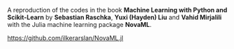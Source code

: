 A reproduction of the codes in the book **Machine Learning with Python and Scikit-Learn** by **Sebastian Raschka**, **Yuxi (Hayden) Liu** and **Vahid Mirjalili** with the Julia machine learning package **NovaML**. 

https://github.com/ilkerarslan/NovaML.jl
